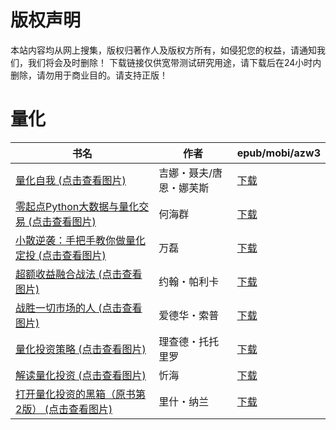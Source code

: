 # 版权声明

本站内容均从网上搜集，版权归著作人及版权方所有，如侵犯您的权益，请通知我们，我们将会及时删除！ 下载链接仅供宽带测试研究用途，请下载后在24小时内删除，请勿用于商业目的。请支持正版！

# 量化

| 书名 | 作者 | epub/mobi/azw3 |
| --- | --- | --- |
| [量化自我 (点击查看图片)](https://www.dushupai.com/attachment/2024/06/08/dd65997087d8a29e.jpg) | 吉娜・聂夫/唐恩・娜芙斯 | [下载](https://url89.ctfile.com/f/31084289-1357051282-277bb2?p=8866) |
| [零起点Python大数据与量化交易 (点击查看图片)](https://www.dushupai.com/attachment/2024/06/08/670890706e399f05.jpg) | 何海群 | [下载](https://url89.ctfile.com/f/31084289-1357047622-173359?p=8866) |
| [小散逆袭：手把手教你做量化定投 (点击查看图片)](https://www.dushupai.com/attachment/2024/06/07/3923359c92ca9f62.jpg) | 万磊 | [下载](https://url89.ctfile.com/f/31084289-1357044064-33fea5?p=8866) |
| [超额收益融合战法 (点击查看图片)](https://www.dushupai.com/attachment/2024/06/07/bfb2685a4984945d.jpg) | 约翰・帕利卡 | [下载](https://url89.ctfile.com/f/31084289-1357043698-5e0de1?p=8866) |
| [战胜一切市场的人 (点击查看图片)](https://www.dushupai.com/attachment/2024/06/06/cc93c5237cfa263e.jpg) | 爱德华・索普 | [下载](https://url89.ctfile.com/f/31084289-1357031212-4c1971?p=8866) |
| [量化投资策略 (点击查看图片)](https://www.dushupai.com/attachment/2024/06/02/d52b87ac6b438988.jpg) | 理查德・托托里罗 | [下载](https://url89.ctfile.com/f/31084289-1357013398-841e9d?p=8866) |
| [解读量化投资 (点击查看图片)](https://www.dushupai.com/attachment/2024/06/02/99a4e637ce8d70c3.jpg) | 忻海 | [下载](https://url89.ctfile.com/f/31084289-1357012099-2bac97?p=8866) |
| [打开量化投资的黑箱（原书第2版） (点击查看图片)](https://www.dushupai.com/attachment/2024/06/02/9096a05cc99c6cb3.jpg) | 里什・纳兰 | [下载](https://url89.ctfile.com/f/31084289-1357012117-b0cdab?p=8866) |
